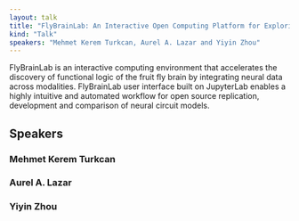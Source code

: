 ```yaml
---
layout: talk
title: "FlyBrainLab: An Interactive Open Computing Platform for Exploring the Drosophila Brain"
kind: "Talk"
speakers: "Mehmet Kerem Turkcan, Aurel A. Lazar and Yiyin Zhou"
---
```


FlyBrainLab is an interactive computing environment that accelerates the discovery of functional logic of the fruit fly brain by integrating neural data across modalities. FlyBrainLab user interface built on JupyterLab enables a highly intuitive and automated workflow for open source replication, development and comparison of neural circuit models.

## Speakers

### Mehmet Kerem Turkcan



### Aurel A. Lazar



### Yiyin Zhou


